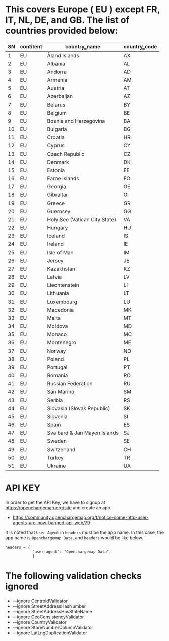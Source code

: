# This covers Europe ( EU ) except FR, IT, NL, DE, and GB. The list of countries provided below:


| SN | contitent | country_name | country_code |
| --------- | --------- | ------------ | ------------ |
| 1 | EU | Åland Islands | AX |
| 2 | EU | Albania | AL |
| 3 | EU | Andorra | AD |
| 4 | EU | Armenia | AM |
| 5 | EU | Austria | AT |
| 6 | EU | Azerbaijan | AZ |
| 7 | EU | Belarus | BY |
| 8 | EU | Belgium | BE |
| 9 | EU | Bosnia and Herzegovina | BA |
| 10 | EU | Bulgaria | BG |
| 11 | EU | Croatia | HR |
| 12 | EU | Cyprus | CY |
| 13 | EU | Czech Republic | CZ |
| 14 | EU | Denmark | DK |
| 15 | EU | Estonia | EE |
| 16 | EU | Faroe Islands | FO |
| 17 | EU | Georgia | GE |
| 18 | EU | Gibraltar | GI |
| 19 | EU | Greece | GR |
| 20 | EU | Guernsey | GG |
| 21 | EU | Holy See (Vatican City State) | VA |
| 22 | EU | Hungary | HU |
| 23 | EU | Iceland | IS |
| 24 | EU | Ireland | IE |
| 25 | EU | Isle of Man | IM |
| 26 | EU | Jersey | JE |
| 27 | EU | Kazakhstan | KZ |
| 28 | EU | Latvia | LV |
| 29 | EU | Liechtenstein | LI |
| 30 | EU | Lithuania | LT |
| 31 | EU | Luxembourg | LU |
| 32 | EU | Macedonia | MK |
| 33 | EU | Malta | MT |
| 34 | EU | Moldova | MD |
| 35 | EU | Monaco | MC |
| 36 | EU | Montenegro | ME |
| 37 | EU | Norway | NO |
| 38 | EU | Poland | PL |
| 39 | EU | Portugal | PT |
| 40 | EU | Romania | RO |
| 41 | EU | Russian Federation | RU |
| 42 | EU | San Marino | SM |
| 43 | EU | Serbia | RS |
| 44 | EU | Slovakia (Slovak Republic) | SK |
| 45 | EU | Slovenia | SI |
| 46 | EU | Spain | ES |
| 47 | EU | Svalbard & Jan Mayen Islands | SJ |
| 48 | EU | Sweden | SE |
| 49 | EU | Switzerland | CH |
| 50 | EU | Turkey | TR |
| 51 | EU | Ukraine | UA |



# API KEY

In order to get the API Key, we have to signup at https://openchargemap.org/site and create an app. 

- https://community.openchargemap.org/t/notice-some-http-user-agents-are-now-banned-api-web/79

It is noted that `User-Agent` in `headers` must be the app name.  In this case, the app name is `Openchargemap Data`, and `headers` would be like below. 


```
headers = {
            "user-agent": "Openchargemap Data",
            }
```



# The following validation checks ignored
- --ignore CentroidValidator
- --ignore StreetAddressHasNumber
- --ignore StreetAddressHasStateName
- --ignore GeoConsistencyValidator
- --ignore CountryValidator
- --ignore StoreNumberColumnValidator
- --ignore LatLngDuplicationValidator